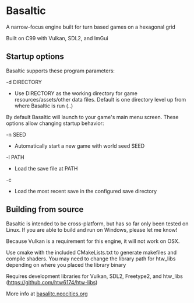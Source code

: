 # Basaltic

A narrow-focus engine built for turn based games on a hexagonal grid

Built on C99 with Vulkan, SDL2, and ImGui

## Startup options

Basaltic supports these program parameters:

-d DIRECTORY

- Use DIRECTORY as the working directory for game resources/assets/other data files. Default is one directory level up from where Basaltic is run (..)

By default Basaltic will launch to your game's main menu screen. These options allow changing startup behavior:

-n SEED

- Automatically start a new game with world seed SEED

-l PATH

- Load the save file at PATH

-c

- Load the most recent save in the configured save directory


## Building from source

Basaltic is intended to be cross-platform, but has so far only been tested on Linux. If you are able to build and run on Windows, please let me know!

Because Vulkan is a requirement for this engine, it will not work on OSX.

Use cmake with the included CMakeLists.txt to generate makefiles and compile shaders. You may need to change the library path for htw_libs depending on where you placed the library binary

Requires development libraries for Vulkan, SDL2, Freetype2, and htw_libs (https://github.com/htw6174/htw-libs)

More info at [basalitc.neocities.org](https://basaltic.neocities.org/)
